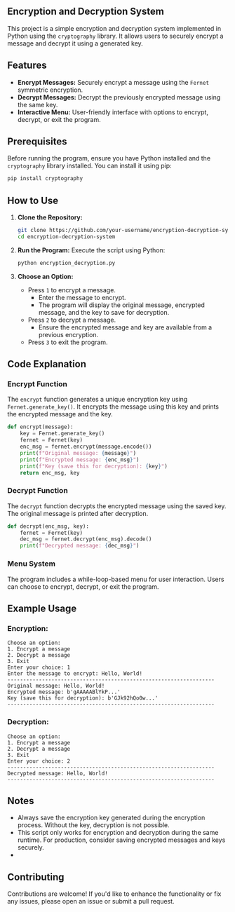 ## Encryption and Decryption System

This project is a simple encryption and decryption system implemented in Python using the `cryptography` library. It allows users to securely encrypt a message and decrypt it using a generated key.

## Features
- **Encrypt Messages:** Securely encrypt a message using the `Fernet` symmetric encryption.
- **Decrypt Messages:** Decrypt the previously encrypted message using the same key.
- **Interactive Menu:** User-friendly interface with options to encrypt, decrypt, or exit the program.

## Prerequisites
Before running the program, ensure you have Python installed and the `cryptography` library installed. You can install it using pip:
```bash
pip install cryptography
```

## How to Use

1. **Clone the Repository:**
   ```bash
   git clone https://github.com/your-username/encryption-decryption-system.git
   cd encryption-decryption-system
   ```

2. **Run the Program:**
   Execute the script using Python:
   ```bash
   python encryption_decryption.py
   ```

3. **Choose an Option:**
   - Press `1` to encrypt a message.
     - Enter the message to encrypt.
     - The program will display the original message, encrypted message, and the key to save for decryption.
   - Press `2` to decrypt a message.
     - Ensure the encrypted message and key are available from a previous encryption.
   - Press `3` to exit the program.

## Code Explanation

### Encrypt Function
The `encrypt` function generates a unique encryption key using `Fernet.generate_key()`. It encrypts the message using this key and prints the encrypted message and the key.

```python
def encrypt(message):
    key = Fernet.generate_key()
    fernet = Fernet(key)
    enc_msg = fernet.encrypt(message.encode())
    print(f"Original message: {message}")
    print(f"Encrypted message: {enc_msg}")
    print(f"Key (save this for decryption): {key}")
    return enc_msg, key
```

### Decrypt Function
The `decrypt` function decrypts the encrypted message using the saved key. The original message is printed after decryption.

```python
def decrypt(enc_msg, key):
    fernet = Fernet(key)
    dec_msg = fernet.decrypt(enc_msg).decode()
    print(f"Decrypted message: {dec_msg}")
```

### Menu System
The program includes a while-loop-based menu for user interaction. Users can choose to encrypt, decrypt, or exit the program.

## Example Usage

### Encryption:
```
Choose an option:
1. Encrypt a message
2. Decrypt a message
3. Exit
Enter your choice: 1
Enter the message to encrypt: Hello, World!
------------------------------------------------------------------
Original message: Hello, World!
Encrypted message: b'gAAAAABlYkP...'
Key (save this for decryption): b'GJk92hQo0w...'
------------------------------------------------------------------
```

### Decryption:
```
Choose an option:
1. Encrypt a message
2. Decrypt a message
3. Exit
Enter your choice: 2
------------------------------------------------------------------
Decrypted message: Hello, World!
------------------------------------------------------------------
```

## Notes
- Always save the encryption key generated during the encryption process. Without the key, decryption is not possible.
- This script only works for encryption and decryption during the same runtime. For production, consider saving encrypted messages and keys securely.
- 
## Contributing
Contributions are welcome! If you'd like to enhance the functionality or fix any issues, please open an issue or submit a pull request.


